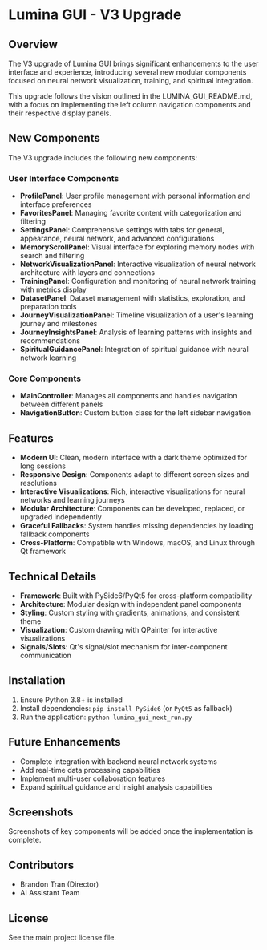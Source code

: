 # Lumina GUI - V3 Upgrade

## Overview

The V3 upgrade of Lumina GUI brings significant enhancements to the user interface and experience, introducing several new modular components focused on neural network visualization, training, and spiritual integration.

This upgrade follows the vision outlined in the LUMINA_GUI_README.md, with a focus on implementing the left column navigation components and their respective display panels.

## New Components

The V3 upgrade includes the following new components:

### User Interface Components

- **ProfilePanel**: User profile management with personal information and interface preferences
- **FavoritesPanel**: Managing favorite content with categorization and filtering
- **SettingsPanel**: Comprehensive settings with tabs for general, appearance, neural network, and advanced configurations
- **MemoryScrollPanel**: Visual interface for exploring memory nodes with search and filtering
- **NetworkVisualizationPanel**: Interactive visualization of neural network architecture with layers and connections
- **TrainingPanel**: Configuration and monitoring of neural network training with metrics display
- **DatasetPanel**: Dataset management with statistics, exploration, and preparation tools
- **JourneyVisualizationPanel**: Timeline visualization of a user's learning journey and milestones
- **JourneyInsightsPanel**: Analysis of learning patterns with insights and recommendations
- **SpiritualGuidancePanel**: Integration of spiritual guidance with neural network learning

### Core Components

- **MainController**: Manages all components and handles navigation between different panels
- **NavigationButton**: Custom button class for the left sidebar navigation

## Features

- **Modern UI**: Clean, modern interface with a dark theme optimized for long sessions
- **Responsive Design**: Components adapt to different screen sizes and resolutions
- **Interactive Visualizations**: Rich, interactive visualizations for neural networks and learning journeys
- **Modular Architecture**: Components can be developed, replaced, or upgraded independently
- **Graceful Fallbacks**: System handles missing dependencies by loading fallback components
- **Cross-Platform**: Compatible with Windows, macOS, and Linux through Qt framework

## Technical Details

- **Framework**: Built with PySide6/PyQt5 for cross-platform compatibility
- **Architecture**: Modular design with independent panel components
- **Styling**: Custom styling with gradients, animations, and consistent theme
- **Visualization**: Custom drawing with QPainter for interactive visualizations
- **Signals/Slots**: Qt's signal/slot mechanism for inter-component communication

## Installation

1. Ensure Python 3.8+ is installed
2. Install dependencies: `pip install PySide6` (or `PyQt5` as fallback)
3. Run the application: `python lumina_gui_next_run.py`

## Future Enhancements

- Complete integration with backend neural network systems
- Add real-time data processing capabilities
- Implement multi-user collaboration features
- Expand spiritual guidance and insight analysis capabilities

## Screenshots

Screenshots of key components will be added once the implementation is complete.

## Contributors

- Brandon Tran (Director)
- AI Assistant Team

## License

See the main project license file. 
